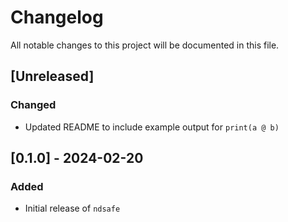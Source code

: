 # Changelog

All notable changes to this project will be documented in this file.

## [Unreleased]
### Changed
- Updated README to include example output for `print(a @ b)`

## [0.1.0] - 2024-02-20
### Added
- Initial release of `ndsafe`

